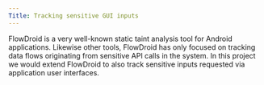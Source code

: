 ```yaml
---
Title: Tracking sensitive GUI inputs
---
```


FlowDroid is a very well-known static taint analysis tool for Android applications. Likewise other tools, FlowDroid has only focused on tracking data flows originating from sensitive API calls in the system. In this project we would extend FlowDroid to also track sensitive inputs requested via application user interfaces.
